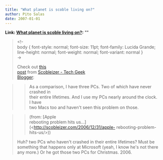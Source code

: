 ```yaml
---
title: "What planet is scoble living on?"
author: Pito Salas
date: 2007-01-01
---
```


**Link: [What planet is scoble living on?](None):** ""


>
> <!-  
>  body { font-style: normal; font-size: 11pt; font-family: Lucida Grande;
> line-height: normal; font-weight: normal; font-variant: normal }  
>  ->
>
> Check out [this  
>  post](<http://scobleizer.com/2006/12/31/apple-rebooting-problem-hits-us/>)
> from [Scobleizer - Tech Geek  
>  Blogger](<http://scobleizer.com>):
>

>> As a comparison, I have three PCs. Two of which have never crashed in  
>  their entire lifetimes. And I use my PCs nearly around the clock. I have  
>  two Macs too and haven't seen this problem on those.
>>

>> (from: [Apple  
>  rebooting problem hits us…](<http://scobleizer.com/2006/12/31/apple-
> rebooting-problem-hits-us/>))
>
> Huh? two PCs who haven't crashed in their entire lifetimes? Must be  
>  something that happens only at Microsoft (yeah, I know he's not there  
>  any more.) Or he got those two PCs for Christmas. 2006.


